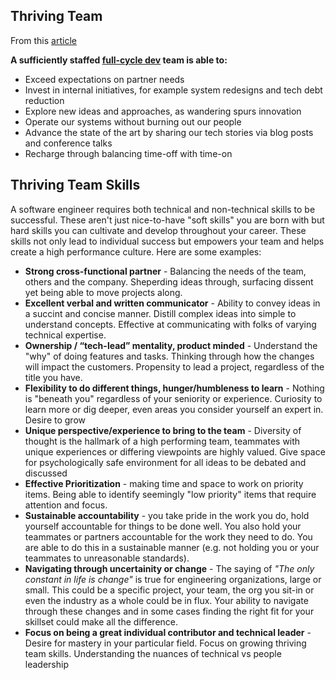 ## Thriving Team
From this [article](https://www.linkedin.com/pulse/maximize-team-impact-minimal-growth-philip-fisher-ogden/)

__A sufficiently staffed [full-cycle dev](https://netflixtechblog.com/full-cycle-developers-at-netflix-a08c31f83249) team is able to:__
* Exceed expectations on partner needs
* Invest in internal initiatives, for example system redesigns and tech debt reduction
* Explore new ideas and approaches, as wandering spurs innovation
* Operate our systems without burning out our people
* Advance the state of the art by sharing our tech stories via blog posts and conference talks
* Recharge through balancing time-off with time-on

## Thriving Team Skills

A software engineer requires both technical and non-technical skills to be successful.  These aren't just nice-to-have "soft skills" you are born with but hard skills you can cultivate and develop throughout your career.  These skills not only lead to individual success but empowers your team and helps create a high performance culture.  Here are some examples:

* __Strong cross-functional partner__ - Balancing the needs of the team, others and the company.  Sheperding ideas through, surfacing dissent yet being able to move projects along.
* __Excellent verbal and written communicator__ - Ability to convey ideas in a succint and concise manner.  Distill complex ideas into simple to understand concepts.  Effective at communicating with folks of varying technical expertise.
* __Ownership / “tech-lead” mentality, product minded__ - Understand the "why" of doing features and tasks.  Thinking through how the changes will impact the customers.  Propensity to lead a project, regardless of the title you have.
* __Flexibility to do different things, hunger/humbleness to learn__ - Nothing is "beneath you" regardless of your seniority or experience.  Curiosity to learn more or dig deeper, even areas you consider yourself an expert in.  Desire to grow
* __Unique perspective/experience to bring to the team__ - Diversity of thought is the hallmark of a high performing team, teammates with unique experiences or differing viewpoints are highly valued.  Give space for psychologically safe environment for all ideas to be debated and discussed
* __Effective Prioritization__ - making time and space to work on priority items.  Being able to identify seemingly "low priority" items that require attention and focus.
* __Sustainable accountability__ - you take pride in the work you do, hold yourself accountable for things to be done well.  You also hold your teammates or partners accountable for the work they need to do.  You are able to do this in a sustainable manner (e.g. not holding you or your teammates to unreasonable standards).
* __Navigating through uncertainity or change__ -  The saying of _"The only constant in life is change"_ is true for engineering organizations, large or small. This could be a specific project, your team, the org you sit-in or even the industry as a whole could be in flux.  Your ability to navigate through these changes and in some cases finding the right fit for your skillset could make all the difference.
* __Focus on being a great individual contributor and technical leader__ - Desire for mastery in your particular field.  Focus on growing thriving team skills.  Understanding the nuances of technical vs people leadership
